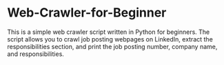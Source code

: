 # Web-Crawler-for-Beginner
 This is a simple web crawler script written in Python for beginners. The script allows you to crawl job posting webpages on LinkedIn, extract the responsibilities section, and print the job posting number, company name, and responsibilities.
